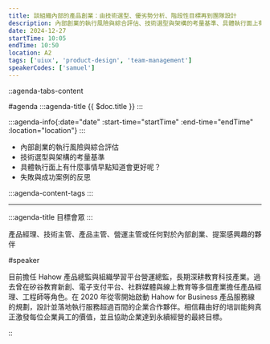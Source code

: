 ```yaml
---
title: 談組織內部的產品創業：由技術選型、優劣勢分析、階段性目標再到團隊設計
description: 內部創業的執行風險與綜合評估、技術選型與架構的考量基準、具體執行面上有什麼事情早點知道會更好呢？ 失敗與成功案例的反思
date: 2024-12-27
startTime: 10:05
endTime: 10:50
location: A2
tags: ['uiux', 'product-design', 'team-management']
speakerCodes: ['samuel']
---
```


::agenda-tabs-content
<!--議程資訊-->
#agenda
:::agenda-title
{{ $doc.title }}
:::

:::agenda-info{:date="date" :start-time="startTime" :end-time="endTime" :location="location"}
:::

<!--議程資訊(內容)-->
- 內部創業的執行風險與綜合評估
- 技術選型與架構的考量基準
- 具體執行面上有什麼事情早點知道會更好呢？
- 失敗與成功案例的反思

:::agenda-content-tags
:::

---

:::agenda-title
目標會眾
:::

<!--目標會眾(內容)-->
產品經理、技術主管、產品主管、營運主管或任何對於內部創業、提案感興趣的夥伴

<!--講者介紹-->
#speaker
<!--講者介紹(內容)-->
目前擔任 Hahow 產品總監與組織學習平台營運總監，長期深耕教育科技產業。過去曾在矽谷教育新創、電子支付平台、社群媒體與線上教育等多個產業擔任產品經理、工程師等角色。在 2020 年從零開始啟動 Hahow for Business 產品服務線的規劃，設計並落地執行服務超過百間的企業合作夥伴。相信藉由好的培訓能夠真正激發每位企業員工的價值，並且協助企業達到永續經營的最終目標。

::
